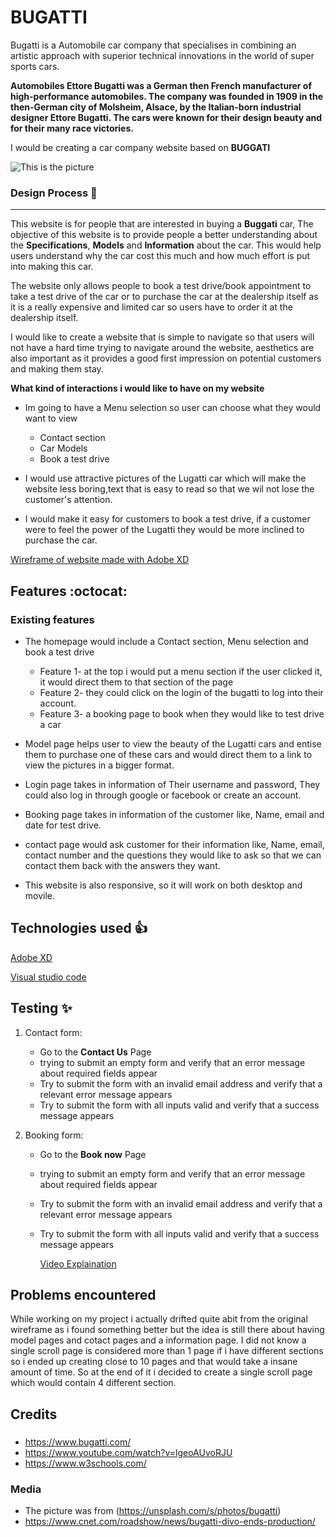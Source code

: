 # BUGATTI

Bugatti is a Automobile car company that specialises in combining an artistic approach with superior technical innovations in the world of super sports cars.

**Automobiles Ettore Bugatti was a German then French manufacturer of high-performance automobiles. The company was founded in 1909 in the then-German city of Molsheim, Alsace, by the Italian-born industrial designer Ettore Bugatti. The cars were known for their design beauty and for their many race victories.**

I would be creating a car company website based on **BUGGATI**

![This is the picture](https://cimg2.ibsrv.net/ibimg/hgm/1920x1080-1/100/800/the-final-bugatti-divo_100800186.jpg)

### Design Process :rocket:

---

This website is for people that are interested in buying a **Buggati** car, The objective of this website is to provide people a better understanding about the **Specifications**, **Models** and **Information** about the car. This would help users understand why the car cost this much and how much effort is put into making this car.

The website only allows people to book a test drive/book appointment to take a test drive of the car or to purchase the car at the dealership itself as it is a really expensive and limited car so users have to order it at the dealership itself.

I would like to create a website that is simple to navigate so that users will not have a hard time trying to navigate around the website, aesthetics are also important as it provides a good first impression on potential customers and making them stay.

**What kind of interactions i would like to have on my website**

- Im going to have a Menu selection so user can choose what they would want to view

  - Contact section
  - Car Models
  - Book a test drive

- I would use attractive pictures of the Lugatti car which will make the website less boring,text that is easy to read so that we wil not lose the customer's attention.
- I would make it easy for customers to book a test drive, if a customer were to feel the power of the Lugatti they would be more inclined to purchase the car.

[Wireframe of website made with Adobe XD](https://xd.adobe.com/view/231ce738-51a0-4206-b487-6f7e6edaa566-764f/)

## Features :octocat:

### Existing features

- The homepage would include a Contact section, Menu selection and book a test drive
  - Feature 1- at the top i would put a menu section if the user clicked it, it would direct them to that section of the page
  - Feature 2- they could click on the login of the bugatti to log into their account.
  - Feature 3- a booking page to book when they would like to test drive a car
- Model page helps user to view the beauty of the Lugatti cars and entise them to purchase one of these cars and would direct them to a link to view the pictures in a bigger format.
- Login page takes in information of Their username and password, They could also log in through google or facebook or create an account.
- Booking page takes in information of the customer like, Name, email and date for test drive.
- contact page would ask customer for their information like, Name, email, contact number and the questions they would like to ask so that we can contact them back with the answers they want.

- This website is also responsive, so it will work on both desktop and movile.

## Technologies used :+1:

[Adobe XD](https://www.adobe.com/sg/products/xd.html)

[Visual studio code](https://code.visualstudio.com/)

## Testing :sparkles:

1. Contact form:
   - Go to the **Contact Us** Page
   - trying to submit an empty form and verify that an error message about required fields appear
   - Try to submit the form with an invalid email address and verify that a relevant error message appears
   - Try to submit the form with all inputs valid and verify that a success message appears
2. Booking form:

   - Go to the **Book now** Page
   - trying to submit an empty form and verify that an error message about required fields appear
   - Try to submit the form with an invalid email address and verify that a relevant error message appears
   - Try to submit the form with all inputs valid and verify that a success message appears

     [Video Explaination](https://connectnpedu.sharepoint.com/sites/Interview983/_layouts/15/stream.aspx?id=%2Fsites%2FInterview983%2FShared%20Documents%2FGeneral%2FRecordings%2FNew%20channel%20meeting%2D20221204%5F010047%2DMeeting%20Recording%2Emp4)

## Problems encountered

While working on my project i actually drifted quite abit from the original wireframe as i found something better but the idea is still there about having model pages and cotact pages and a information page. I did not know a single scroll page is considered more than 1 page if i have different sections so i ended up creating close to 10 pages and that would take a insane amount of time. So at the end of it i decided to create a single scroll page which would contain 4 different section.

## Credits

###

- https://www.bugatti.com/
- https://www.youtube.com/watch?v=lgeoAUvoRJU
- https://www.w3schools.com/

### Media

- The picture was from (https://unsplash.com/s/photos/bugatti)
- https://www.cnet.com/roadshow/news/bugatti-divo-ends-production/
